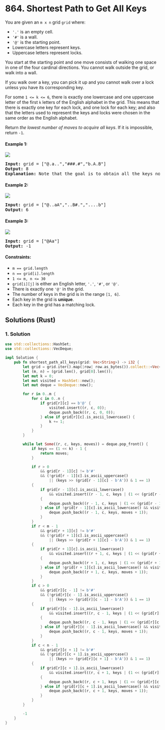 # 864. Shortest Path to Get All Keys
You are given an `m x n` grid `grid` where:
* `'.'` is an empty cell.
* `'#'` is a wall.
* `'@'` is the starting point.
* Lowercase letters represent keys.
* Uppercase letters represent locks.

You start at the starting point and one move consists of walking one space in one of the four cardinal directions. You cannot walk outside the grid, or walk into a wall.

If you walk over a key, you can pick it up and you cannot walk over a lock unless you have its corresponding key.

For some `1 <= k <= 6`, there is exactly one lowercase and one uppercase letter of the first `k` letters of the English alphabet in the grid. This means that there is exactly one key for each lock, and one lock for each key; and also that the letters used to represent the keys and locks were chosen in the same order as the English alphabet.

Return *the lowest number of moves to acquire all keys*. If it is impossible, return `-1`.

#### Example 1:
![](https://assets.leetcode.com/uploads/2021/07/23/lc-keys2.jpg)
<pre>
<strong>Input:</strong> grid = ["@.a..","###.#","b.A.B"]
<strong>Output:</strong> 8
<strong>Explanation:</strong> Note that the goal is to obtain all the keys not to open all the locks.
</pre>

#### Example 2:
![](https://assets.leetcode.com/uploads/2021/07/23/lc-key2.jpg)
<pre>
<strong>Input:</strong> grid = ["@..aA","..B#.","....b"]
<strong>Output:</strong> 6
</pre>

#### Example 3:
![](https://assets.leetcode.com/uploads/2021/07/23/lc-keys3.jpg)
<pre>
<strong>Input:</strong> grid = ["@Aa"]
<strong>Output:</strong> -1
</pre>

#### Constraints:
* `m == grid.length`
* `n == grid[i].length`
* `1 <= m, n <= 30`
* `grid[i][j]` is either an English letter, `'.'`, `'#'`, or `'@'`.
* There is exactly one `'@'` in the grid.
* The number of keys in the grid is in the range `[1, 6]`.
* Each key in the grid is **unique**.
* Each key in the grid has a matching lock.

## Solutions (Rust)

### 1. Solution
```Rust
use std::collections::HashSet;
use std::collections::VecDeque;

impl Solution {
    pub fn shortest_path_all_keys(grid: Vec<String>) -> i32 {
        let grid = grid.iter().map(|row| row.as_bytes()).collect::<Vec<_>>();
        let (m, n) = (grid.len(), grid[0].len());
        let mut k = 0;
        let mut visited = HashSet::new();
        let mut deque = VecDeque::new();

        for r in 0..m {
            for c in 0..n {
                if grid[r][c] == b'@' {
                    visited.insert((r, c, 0));
                    deque.push_back((r, c, 0, 0));
                } else if grid[r][c].is_ascii_lowercase() {
                    k += 1;
                }
            }
        }

        while let Some((r, c, keys, moves)) = deque.pop_front() {
            if keys == (1 << k) - 1 {
                return moves;
            }

            if r > 0
                && grid[r - 1][c] != b'#'
                && (!grid[r - 1][c].is_ascii_uppercase()
                    || (keys >> (grid[r - 1][c] - b'A')) & 1 == 1)
            {
                if grid[r - 1][c].is_ascii_lowercase()
                    && visited.insert((r - 1, c, keys | (1 << (grid[r - 1][c] - b'a'))))
                {
                    deque.push_back((r - 1, c, keys | (1 << (grid[r - 1][c] - b'a')), moves + 1));
                } else if !grid[r - 1][c].is_ascii_lowercase() && visited.insert((r - 1, c, keys)) {
                    deque.push_back((r - 1, c, keys, moves + 1));
                }
            }
            if r < m - 1
                && grid[r + 1][c] != b'#'
                && (!grid[r + 1][c].is_ascii_uppercase()
                    || (keys >> (grid[r + 1][c] - b'A')) & 1 == 1)
            {
                if grid[r + 1][c].is_ascii_lowercase()
                    && visited.insert((r + 1, c, keys | (1 << (grid[r + 1][c] - b'a'))))
                {
                    deque.push_back((r + 1, c, keys | (1 << (grid[r + 1][c] - b'a')), moves + 1));
                } else if !grid[r + 1][c].is_ascii_lowercase() && visited.insert((r + 1, c, keys)) {
                    deque.push_back((r + 1, c, keys, moves + 1));
                }
            }
            if c > 0
                && grid[r][c - 1] != b'#'
                && (!grid[r][c - 1].is_ascii_uppercase()
                    || (keys >> (grid[r][c - 1] - b'A')) & 1 == 1)
            {
                if grid[r][c - 1].is_ascii_lowercase()
                    && visited.insert((r, c - 1, keys | (1 << (grid[r][c - 1] - b'a'))))
                {
                    deque.push_back((r, c - 1, keys | (1 << (grid[r][c - 1] - b'a')), moves + 1));
                } else if !grid[r][c - 1].is_ascii_lowercase() && visited.insert((r, c - 1, keys)) {
                    deque.push_back((r, c - 1, keys, moves + 1));
                }
            }
            if c < n - 1
                && grid[r][c + 1] != b'#'
                && (!grid[r][c + 1].is_ascii_uppercase()
                    || (keys >> (grid[r][c + 1] - b'A')) & 1 == 1)
            {
                if grid[r][c + 1].is_ascii_lowercase()
                    && visited.insert((r, c + 1, keys | (1 << (grid[r][c + 1] - b'a'))))
                {
                    deque.push_back((r, c + 1, keys | (1 << (grid[r][c + 1] - b'a')), moves + 1));
                } else if !grid[r][c + 1].is_ascii_lowercase() && visited.insert((r, c + 1, keys)) {
                    deque.push_back((r, c + 1, keys, moves + 1));
                }
            }
        }

        -1
    }
}
```
